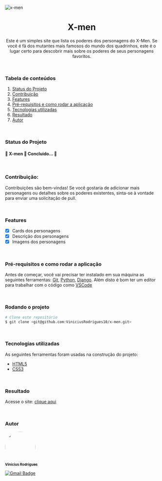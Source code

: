 ![x-men](https://github.com/ViniciusRodrigues10/x-men/assets/76957963/13dbb8ea-7c8d-4311-8fca-777b0e02e0f3)

<h1 align="center">X-men</h1>

<p align="center">Este é um simples site que lista os poderes dos personagens do X-Men. Se você é fã dos mutantes mais famosos do mundo dos quadrinhos, este é o lugar certo para descobrir mais sobre os poderes de seus personagens favoritos.</p>

<br/>

### Tabela de conteúdos
1. [Status do Projeto](#status-do-projeto)
2. [Contribuição](#contribuição)
3. [Features](#features)
4. [Pré-requisitos e como rodar a aplicação](#pré-requisitos-e-como-rodar-a-aplicação)
5. [Tecnologias utilizadas](#tecnologias-utilizadas)
6. [Resultado](#resultado)
7. [Autor](#autor)

<br/>

### Status do Projeto
<h4 align=""> 
	🚧  X-men 🚀 Concluido...  🚧
</h4>

<br/>

### Contribuição:
Contribuições são bem-vindas! Se você gostaria de adicionar mais personagens ou detalhes sobre os poderes existentes, sinta-se à vontade para enviar uma solicitação de pull.

<br/>

### Features
- [x] Cards dos personagens
- [x] Descrição dos personagens
- [x] Imagens dos personagens 

<br/>

### Pré-requisitos e como rodar a aplicação
Antes de começar, você vai precisar ter instalado em sua máquina as seguintes ferramentas:
[Git](https://git-scm.com), [Python](https://www.python.org/downloads/), [Django](https://www.djangoproject.com/). 
Além disto é bom ter um editor para trabalhar com o código como [VSCode](https://code.visualstudio.com/)

<br/>

### Rodando o projeto
```bash
# Clone este repositório
$ git clone <git@github.com:ViniciusRodrigues10/x-men.git>

```
<br/>

### Tecnologias utilizadas
As seguintes ferramentas foram usadas na construção do projeto:
- [HTML5](https://ebaconline.com.br/blog/o-que-e-html5-seo)
- [CSS3](https://www.lojadetemas.com.br/css3/#:~:text=CSS3%20%C3%A9%20a%20terceira%20mais,Temas%20loja%20Integrada%20e%20o)
  
<br/>

### Resultado
Acesse o site: [clique aqui](https://viniciusrodrigues10.github.io/x-men/)

<br/>

### Autor
<a href="https://www.linkedin.com/in/viniciusgonzagacavalcante/">
	<!-- <img src="https://avatars.githubusercontent.com/u/76957963?v=4" style="border-radius: 50%;" width="100px;" alt=""/> -->
	<img src="https://github.com/ViniciusRodrigues10/real-time-polls/assets/76957963/150fca30-7a34-46a6-826e-74b812fc4329" style="border-radius: 50%;" width="100px;" alt=""/>
<br />
	
<a href="https://www.linkedin.com/in/viniciusgonzagacavalcante/" title="vinicius-linkedin">
  <sub><b>Vinícius Rodrigues</b></sub>
</a>

[![Gmail Badge](https://img.shields.io/badge/-vinicius.gonzaga-c14438?style=flat-square&logo=Gmail&logoColor=white&link=mailto:tgmarinho@gmail.com)](mailto:vinicius.gonzaga@academico.ifpb.edu.br)

